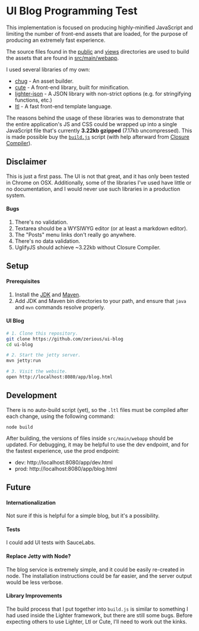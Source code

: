 # UI Blog Programming Test

This implementation is focused on producing highly-minified JavaScript and
limiting the number of front-end assets that are loaded, for the purpose of
producing an extremely fast experience.

The source files found in the [public](https://github.com/zerious/ui-blog/tree/master/public) and [views](https://github.com/zerious/ui-blog/tree/master/views) directories are used
to build the assets that are found in [src/main/webapp](https://github.com/zerious/ui-blog/tree/master/src/main/webapp).

I used several libraries of my own:

* [chug](https://github.com/lighterio/chug) - An asset builder.
* [cute](https://github.com/lighterio/cute) - A front-end library, built for
  minification.
* [lighter-json](https://github.com/lighterio/lighter-json) - A JSON library
  with non-strict options (e.g. for stringifying functions, etc.)
* [ltl](https://github.com/lighterio/ltl) - A fast front-end template language.

The reasons behind the usage of these libraries was to demonstrate that the
entire application's JS and CSS could be wrapped up into a single JavaScript
file that's currently **3.22kb gzipped** (7.17kb uncompressed). This is made
possible buy the [`build.js`](https://github.com/zerious/ui-blog/blob/master/build.js)
script (with help afterward from [Closure Compiler](http://closure-compiler.appspot.com/home)).

## Disclaimer

This is just a first pass. The UI is not that great, and it has only been tested
in Chrome on OSX. Additionally, some of the libraries I've used have little or
no documentation, and I would never use such libraries in a production system.

#### Bugs

1. There's no validation.
1. Textarea should be a WYSIWYG editor (or at least a markdown editor).
1. The "Posts" menu links don't really go anywhere.
1. There's no data validation.
1. UglifyJS should achieve ~3.22kb without Closure Compiler.

## Setup

#### Prerequisites
1. Install the [JDK](http://www.oracle.com/technetwork/java/javase/downloads/jdk8-downloads-2133151.html) and [Maven](https://maven.apache.org/download.cgi).
2. Add JDK and Maven bin directories to your path, and ensure that `java` and `mvn` commands resolve properly.

#### UI Blog
```bash
# 1. Clone this repository.
git clone https://github.com/zerious/ui-blog
cd ui-blog

# 2. Start the jetty server.
mvn jetty:run

# 3. Visit the website.
open http://localhost:8080/app/blog.html
```

## Development

There is no auto-build script (yet), so the `.ltl` files must be compiled
after each change, using the following command:

```
node build
```

After building, the versions of files inside `src/main/webapp` should be
updated. For debugging, it may be helpful to use the dev endpoint, and for the
fastest experience, use the prod endpoint:
* dev: http://localhost:8080/app/dev.html
* prod: http://localhost:8080/app/blog.html

## Future

#### Internationalization
Not sure if this is helpful for a simple blog, but it's a possibility.

#### Tests
I could add UI tests with SauceLabs.

#### Replace Jetty with Node?
The blog service is extremely simple, and it could be easily re-created in
node. The installation instructions could be far easier, and the server output
would be less verbose.

#### Library Improvements
The build process that I put together into `build.js` is similar to something I
had used inside the Lighter framework, but there are still some bugs. Before
expecting others to use Lighter, Ltl or Cute, I'll need to work out the kinks.
